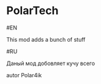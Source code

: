 # PolarTech
#EN

This mod adds a bunch of stuff

#RU

Даный мод добовляет кучу всего

autor Polar4ik 


